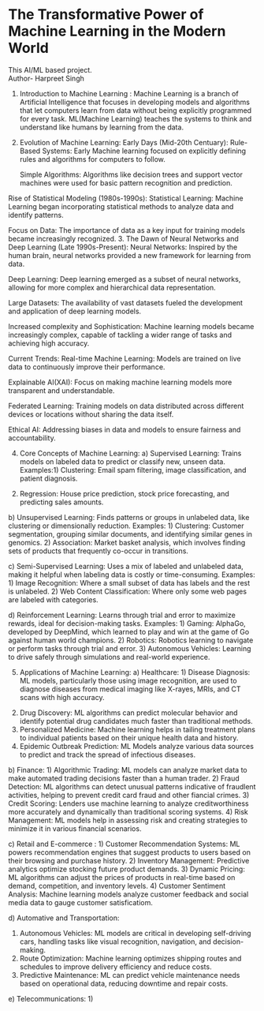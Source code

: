 # The Transformative Power of Machine Learning in the Modern World
This AI/ML based project.
<br>
Author- Harpreet Singh

1. Introduction to Machine Learning :
   Machine Learning is a branch of Artificial Intelligence that focuses in developing models and algorithms that let computers learn from data without being explicitly programmed for every task. ML(Machine Learning) teaches the systems to think and understand like humans by learning from the data.

2. Evolution of Machine Learning:
   Early Days (Mid-20th Centuary):
   Rule-Based Systems: Early Machine learning focused on explicitly defining rules and algorithms for computers to follow.

   Simple Algorithms: Algorithms like decision trees and support vector machines were used for basic pattern recognition and prediction.

Rise of Statistical Modeling (1980s-1990s):
Statistical Learning: Machine Learning began incorporating statistical methods to analyze data and identify patterns.

Focus on Data: The importance of data as a key input for training models became increasingly recognized. 
3. The Dawn of Neural Networks and Deep Learning (Late 1990s-Present):
Neural Networks: Inspired by the human brain, neural networks provided a new framework for learning from data.

Deep Learning: Deep learning emerged as a subset of neural networks, allowing for more complex and hierarchical data representation. 

Large Datasets: The availability of vast datasets fueled the development and application of deep learning models.

Increased complexity and Sophistication: Machine learning models became increasingly complex, capable of tackling a wider range of tasks and achieving high accuracy.

Current Trends:
Real-time Machine Learning: Models are trained on live data to continuously improve their performance.

Explainable AI(XAI): Focus on making machine learning models more  transparent and understandable.

Federated Learning: Training models on data distributed across different devices or locations without sharing the data itself.

Ethical AI: Addressing biases in data and models to ensure fairness and accountability.

4. Core Concepts of Machine Learning:
 a) Supervised Learning: Trains models on labeled data to predict or classify new, unseen data. Examples:1) Clustering: Email spam filtering, image classification, and patient diagnosis.
2) Regression: House price prediction, stock price forecasting, and predicting sales amounts.
   
 b) Unsupervised Learning: Finds patterns or groups in unlabeled data, like clustering or dimensionally reduction. Examples: 1) Clustering: Customer segmentation, grouping similar documents, and identifying similar genes in genomics.
 2) Association: Market basket analysis, which involves finding sets of products that frequently co-occur in transitions.
 
 c) Semi-Supervised Learning: Uses a mix of labeled and unlabeled data, making it helpful when labeling data is costly or time-consuming. Examples: 1) Image Recognition: Where a small subset of data has labels and the rest is unlabeled.
 2) Web Content Classification: Where only some web pages are labeled with categories.
 
 d) Reinforcement Learning: Learns through trial and error to maximize rewards, ideal for decision-making tasks. Examples: 1) Gaming: AlphaGo, developed by DeepMind, which learned to play and win at the game of Go against human world champions.
 2) Robotics: Robotics learning to navigate or perform tasks through trial and error.
 3) Autonomous Vehicles: Learning to drive safely through simulations and real-world experience.

5. Applications of Machine Learning:
a) Healthcare: 1) Disease Diagnosis: ML models, particularly those using image recognition, are used to diagnose diseases from medical imaging like X-rayes, MRIs, and CT scans with high accuracy.
2) Drug Discovery: ML algorithms can predict molecular behavior and identify potential drug candidates much faster than traditional methods.
3) Personalized Medicine: Machine learning helps in tailing treatment plans to individual patients based on their unique health data and history.
4) Epidemic Outbreak Prediction: ML Models analyze various data sources to predict and track the spread of infectious diseases.

b) Finance: 1) Algorithmic Trading: ML models can analyze market data to make automated trading decisions faster than a human trader.
2) Fraud Detection: ML algorithms can detect unusual patterns indicative of fraudlent activities, helping to prevent credit card fraud and other fiancial crimes.
3) Credit Scoring: Lenders use machine learning to analyze creditworthiness more accurately and dynamically than traditional scoring systems.
4) Risk Management: ML models help in assessing risk and creating strategies to minimize it in various financial scenarios.

c) Retail and E-commerce : 1) Customer Recommendation Systems: ML powers recommendation engines that suggest products to users based on their browsing and purchase history.
2) Inventory Management: Predictive analytics optimize stocking future product demands. 
3) Dynamic Pricing: ML algorithms can adjust the prices of products in real-time based on demand, competition, and inventory levels.
4) Customer Sentiment Analysis: Machine learning models analyze customer feedback and social media data to gauge customer satisficatiom.

d) Automative and Transportation:
1) Autonomous Vehicles: ML models are critical in developing self-driving cars, handling tasks like visual recognition, navigation, and decision-making.
2) Route Optimization: Machine learning optimizes shipping routes and schedules to improve delivery efficiency and reduce costs.
3) Predictive Maintenance: ML can predict vehicle maintenance needs based on operational data, reducing downtime and repair costs.

e) Telecommunications: 1)
